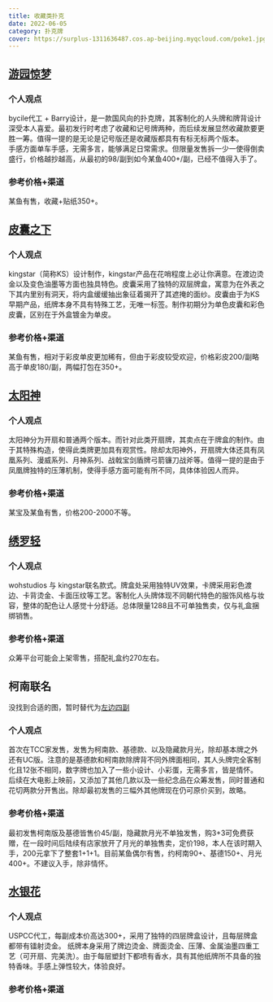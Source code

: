 ```yaml
---
title: 收藏类扑克
date: 2022-06-05
category: 扑克牌
cover: https://surplus-1311636487.cos.ap-beijing.myqcloud.com/poke1.jpg
---
```

## [游园惊梦](https://surplus-1311636487.cos.ap-beijing.myqcloud.com/poke2.png)
### 个人观点
bycile代工 + Barry设计，是一款国风向的扑克牌，其客制化的人头牌和牌背设计深受本人喜爱。最初发行时考虑了收藏和记号牌两种，而后续发展显然收藏款要更胜一筹。值得一提的是无论是记号版还是收藏版都具有有标无标两个版本。  
手感方面单车手感，无需多言，能够满足日常需求。但限量发售拆一少一使得倒卖盛行，价格越抄越高，从最初的98/副到如今某鱼400+/副，已经不值得入手了。
### 参考价格+渠道
某鱼有售，收藏+贴纸350+。
## [皮囊之下](https://surplus-1311636487.cos.ap-beijing.myqcloud.com/poke4.png)
### 个人观点
kingstar（简称KS）设计制作，kingstar产品在花哨程度上必让你满意。在渡边烫金以及变色油墨等方面也独具特色。皮囊采用了独特的双层牌盒，寓意为在外表之下其内里别有洞天，将内盒缓缓抽出象征着揭开了其遮掩的面纱。皮囊由于为KS早期产品，纸牌本身不具有特殊工艺，无唯一标签。制作初期分为单色皮囊和彩色皮囊，区别在于外盒镀金为单皮。
### 参考价格+渠道
某鱼有售，相对于彩皮单皮更加稀有，但由于彩皮较受欢迎，价格彩皮200/副略高于单皮180/副，两幅打包在350+。
## [太阳神](https://surplus-1311636487.cos.ap-beijing.myqcloud.com/poke5.png)
### 个人观点
太阳神分为开扇和普通两个版本。而针对此类开扇牌，其卖点在于牌盒的制作。由于其特殊构造，使得此类牌更加具有观赏性。除却太阳神外，开扇牌大体还具有凤凰系列、漫威系列、月神系列、战戟宝剑盾牌弓箭镰刀战斧等。值得一提的是由于凤凰牌独特的压薄机制，使得手感方面可能有所不同，具体体验因人而异。
### 参考价格+渠道
某宝及某鱼有售，价格200-2000不等。
## [绣罗轻](https://surplus-1311636487.cos.ap-beijing.myqcloud.com/poke6.jpg)
### 个人观点
wohstudios 与 kingstar联名款式。牌盒处采用独特UV效果，卡牌采用彩色渡边、卡背烫金、卡面压纹等工艺。客制化人头牌体现不同朝代特色的服饰风格与妆容，整体的配色让人感觉十分舒适。总体限量1288且不可单独售卖，仅与礼盒捆绑销售。
### 参考价格+渠道
众筹平台可能会上架零售，搭配礼盒约270左右。
## 柯南联名
没找到合适的图，暂时替代为[左边四副](https://surplus-1311636487.cos.ap-beijing.myqcloud.com/poke7.jpg)
### 个人观点
首次在TCC家发售，发售为柯南款、基德款、以及隐藏款月光，除却基本牌之外还有UC版。注意的是基德款和柯南款除牌背不同外牌面相同，其人头牌完全客制化且12张不相同，数字牌也加入了一些小设计、小彩蛋，无需多言，皆是情怀。后续在大电影上映前，又添加了其他几款以及一些纪念品在众筹发售，同时普通和花切两款分开售出。除却最初发售的三幅外其他牌现在仍可原价买到，故略。
### 参考价格+渠道
最初发售柯南版及基德皆售价45/副，隐藏款月光不单独发售，购3+3可免费获赠，在一段时间后陆续有店家放开了月光的单独售卖，定价198，本人在该时期入手，200元拿下了整套1+1+1。目前某鱼偶尔有售，约柯南90+、基德150+、月光400+。不建议入手，除非情怀。
## [水银花](https://surplus-1311636487.cos.ap-beijing.myqcloud.com/poke8.png)
### 个人观点
USPCC代工，每副成本价高达300+，采用了独特的四层牌盒设计，且每层牌盒都带有镭射烫金。 纸牌本身采用了牌边烫金、牌面烫金、压薄、金属油墨四重工艺（可开扇、完美洗）。由于每层塑封下都喷有香水，具有其他纸牌所不具备的独特香味。手感上弹性较大，体验良好。
### 参考价格+渠道
